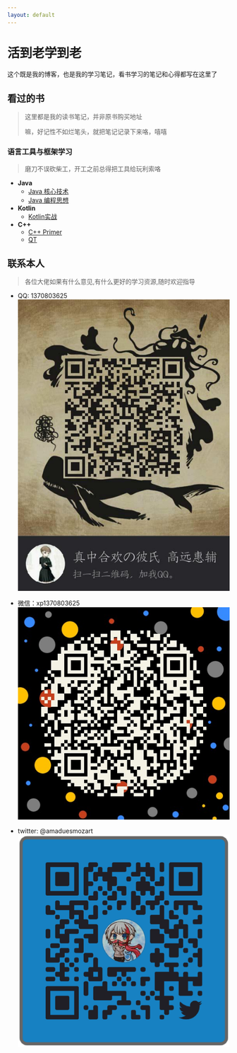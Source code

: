 ```yaml
---
layout: default
---
```


# 活到老学到老  

这个既是我的博客，也是我的学习笔记，看书学习的笔记和心得都写在这里了  

## 看过的书  

> 这里都是我的读书笔记，并非原书购买地址
>
> 嘛，好记性不如烂笔头，就把笔记记录下来咯，嘻嘻

### 语言工具与框架学习  
> 磨刀不误砍柴工，开工之前总得把工具给玩利索咯  
- **Java**
  - [Java 核心技术](./docs/corejava/menu.md)
  - [Java 编程思想](./docs/thinkinginjava/menu.md)  
- **Kotlin**  
  - [Kotlin实战](./docs/404)  
- **C++**
  - [C++ Primer](https://github.com/kadoyatsukasa/CppPrimerLearningNote/blob/master/README.md)  
  - [QT]()    

<!-- ## 设备

> 设备对于程序员来说也是非常重要的一个部分,我也会分享我的工作桌面的变更历程  

- **无线桌面计划**
    - [第1期](./docs/wireless/001/001.md)  
- **装备种草** -->

## 联系本人

>各位大佬如果有什么意见,有什么更好的学习资源,随时欢迎指导  

- QQ: 1370803625  
    ![qqcode](./qq.png)

- 微信：xp1370803625  
    ![wechatcode](./wechat.png)  

- twitter: @amaduesmozart  
    ![twitter](./twitter.png)
